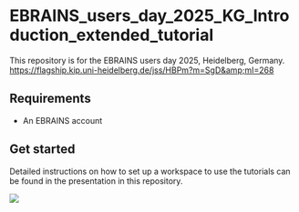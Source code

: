 # EBRAINS_users_day_2025_KG_Introduction_extended_tutorial
This repository is for the EBRAINS users day 2025, Heidelberg, Germany. https://flagship.kip.uni-heidelberg.de/jss/HBPm?m=SgD&amp;mI=268

## Requirements
- An EBRAINS account

## Get started
Detailed instructions on how to set up a workspace to use the tutorials can be found in the presentation in this repository.

[![](https://nest-simulator.org/TryItOnEBRAINS.png)](https://lab.ebrains.eu/hub/user-redirect/git-pull?repo=https%3A%2F%2Fgithub.com%2FAlixbonard%2FEBRAINS_users_day_2025_KG_Introduction_extended_tutorial&urlpath=lab%2Ftree%2FEBRAINS_users_day_2025_KG_Introduction_extended_tutorial%2FTutorial_EBRAINS_Knowledge_Graph_introductory.ipynb&branch=main)

